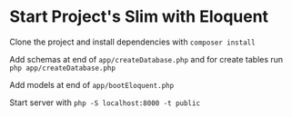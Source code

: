 # Start Project's Slim with Eloquent

Clone the project and install dependencies with `composer install`

Add schemas at end of `app/createDatabase.php` and for create tables run `php app/createDatabase.php`

Add models at end of `app/bootEloquent.php`

Start server with `php -S localhost:8000 -t public`
